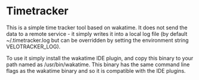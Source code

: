 Timetracker
===========

This is a simple time tracker tool based on wakatime. It does not send
the data to a remote service - it simply writes it into a local log
file (by default ~/.timetracker.log but can be overridden by setting
the environment string VELOTRACKER_LOG).

To use it simply install the wakatime IDE plugin, and copy this binary
to your path named as /usr/bin/wakatime. This binary has the same
command line flags as the wakatime binary and so it is compatible with
the IDE plugins.
